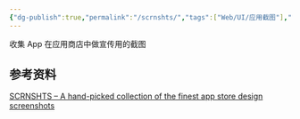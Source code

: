 ```yaml
---
{"dg-publish":true,"permalink":"/scrnshts/","tags":["Web/UI/应用截图"],"noteIcon":""}
---
```



收集 App 在应用商店中做宣传用的截图

## 参考资料
[SCRNSHTS – A hand-picked collection of the finest app store design screenshots](https://scrnshts.club/)